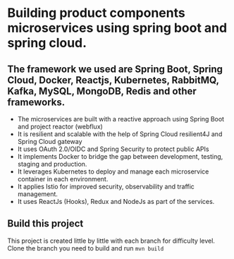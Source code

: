 # Building product components microservices using spring boot and spring cloud.

## The framework we used are Spring Boot, Spring Cloud, Docker, Reactjs, Kubernetes, RabbitMQ, Kafka, MySQL, MongoDB, Redis and other frameworks.

* The microservices are built with a reactive approach using Spring Boot and project reactor (webflux)
* It is resilient and scalable with the help of Spring Cloud resilient4J and Spring Cloud gateway
* It uses OAuth 2.0/OIDC and Spring Security to protect public APIs
* It implements Docker to bridge the gap between development, testing, staging and production.
* It leverages Kubernetes to deploy and manage each microservice container in each environment.
* It applies Istio for improved security, observability and traffic management.
* It uses ReactJs (Hooks), Redux and NodeJs as part of the services.

## Build this project
This project is created little by little with each branch for difficulty level. Clone the branch you need to build and run `mvn build`